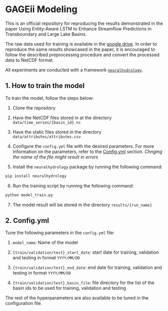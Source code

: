 # GAGEii Modeling

This is an official repository for reproducing the results demonstrated in the paper Using Entity-Aware LSTM to Enhance Streamflow Predictions in Transboundary and Large Lake Basins.

The raw data used for training is available in the [google drive](https://drive.google.com/drive/folders/1fMIZ_zZVNo05FsV3rhGibH9V1WYjnNHI?usp=sharing).
In order to reproduce the same results showcased in the paper, it is encouraged to follow the described preprocessing procedure and convert the processed data to NetCDF format.

All experiments are conducted with a framework [`neuralhydrology`](https://github.com/neuralhydrology/neuralhydrology).

## 1. How to train the model

To train the model, follow the steps below:

1. Clone the repository

2. Have the NetCDF files stored in at the directory `data/time_series/{basin_id}.nc`

3. Have the static files stored in the directory `data/attributes/attributes.csv`

4. Configure the `config.yml` file with the desired parameters. For more information on the parameters, refer to the [Config.yml](#2-configyml) section. 
*Chnging the name of the file might result in errors*

5. Install the `neuralhydrology` package by running the following command:
```bash
pip install neuralhydrology
```

6. Run the training script by running the following command:
```bash
python model_train.py
```

7. The model result will be stored in the directory `results/{run_name}`

## 2. Config.yml

Tune the following parameters in the `config.yml` file:

1. `model_name`: Name of the model

2. `{train/validation/test}_start_date`: start date for training, validation and testing in format `YYYY/MM/DD`

3. `{train/validation/test}_end_date`: end date for training, validation and testing in format `YYYY/MM/DD`

4. `{train/validation/test}_basin_file`: file directory for the list of the basin ids to be used for training, validation and testing

The rest of the hyperparameters are also available to be tuned in the configuration file.







